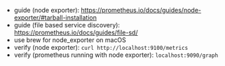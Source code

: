 - guide (node exporter): https://prometheus.io/docs/guides/node-exporter/#tarball-installation
- guide (file based service discovery): https://prometheus.io/docs/guides/file-sd/
- use brew for node_exporter on macOS
- verify (node exporter): `curl http://localhost:9100/metrics`
- verify (prometheus running with node exporter): `localhost:9090/graph`

